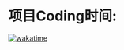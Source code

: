 # 项目Coding时间:

[![wakatime](https://wakatime.com/badge/github/SaigyoujiYusora/PacketProxy.svg)](https://wakatime.com/badge/github/SaigyoujiYusora/PacketProxy)